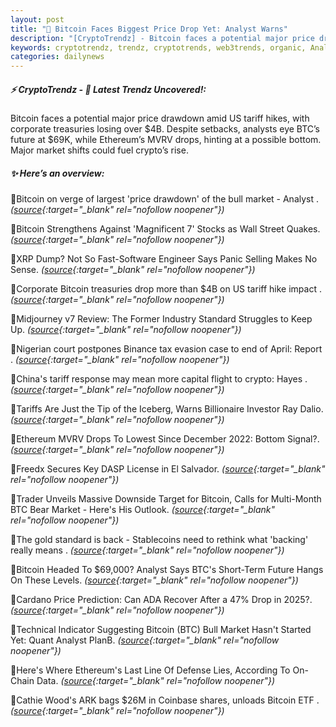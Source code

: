 ```yaml
---
layout: post
title: "🌌 Bitcoin Faces Biggest Price Drop Yet: Analyst Warns"
description: "[CryptoTrendz] - Bitcoin faces a potential major price drawdown amid US tariff hikes, with corporate treasuries losing over $4B. Despite setbacks, analysts eye BTC’s future at $69K, while Ethereum’s MVRV drops, hinting at a possible bottom. Major market shifts could fuel crypto’s rise."
keywords: cryptotrendz, trendz, cryptotrends, web3trends, organic, Analyst, BTC, Bitcoin, market, Stablecoins, Binance
categories: dailynews
---
```


##### ⚡ CryptoTrendz - 📌 *Latest Trendz Uncovered!:*

Bitcoin faces a potential major price drawdown amid US tariff hikes, with corporate treasuries losing over $4B. Despite setbacks, analysts eye BTC’s future at $69K, while Ethereum’s MVRV drops, hinting at a possible bottom. Major market shifts could fuel crypto’s rise.

##### ✨ *Here’s an overview:*


🔹Bitcoin on verge of largest 'price drawdown' of the bull market - Analyst . *([source](https://s.avyag.com/p8rd){:target="_blank" rel="nofollow noopener"})*

🔹Bitcoin Strengthens Against 'Magnificent 7' Stocks as Wall Street Quakes. *([source](https://s.avyag.com/zzkb){:target="_blank" rel="nofollow noopener"})*

🔹XRP Dump? Not So Fast-Software Engineer Says Panic Selling Makes No Sense. *([source](https://s.avyag.com/jqb5){:target="_blank" rel="nofollow noopener"})*

🔹Corporate Bitcoin treasuries drop more than $4B on US tariff hike impact . *([source](https://s.avyag.com/jlpv){:target="_blank" rel="nofollow noopener"})*

🔹Midjourney v7 Review: The Former Industry Standard Struggles to Keep Up. *([source](https://s.avyag.com/1tuj){:target="_blank" rel="nofollow noopener"})*

🔹Nigerian court postpones Binance tax evasion case to end of April: Report . *([source](https://s.avyag.com/gybf){:target="_blank" rel="nofollow noopener"})*

🔹China's tariff response may mean more capital flight to crypto: Hayes . *([source](https://s.avyag.com/83f2){:target="_blank" rel="nofollow noopener"})*

🔹Tariffs Are Just the Tip of the Iceberg, Warns Billionaire Investor Ray Dalio. *([source](https://s.avyag.com/llu9){:target="_blank" rel="nofollow noopener"})*

🔹Ethereum MVRV Drops To Lowest Since December 2022: Bottom Signal?. *([source](https://s.avyag.com/0ktq){:target="_blank" rel="nofollow noopener"})*

🔹Freedx Secures Key DASP License in El Salvador. *([source](https://s.avyag.com/25e5){:target="_blank" rel="nofollow noopener"})*

🔹Trader Unveils Massive Downside Target for Bitcoin, Calls for Multi-Month BTC Bear Market - Here's His Outlook. *([source](https://s.avyag.com/79ws){:target="_blank" rel="nofollow noopener"})*

🔹The gold standard is back - Stablecoins need to rethink what 'backing' really means . *([source](https://s.avyag.com/uxj2){:target="_blank" rel="nofollow noopener"})*

🔹Bitcoin Headed To $69,000? Analyst Says BTC's Short-Term Future Hangs On These Levels. *([source](https://s.avyag.com/u232){:target="_blank" rel="nofollow noopener"})*

🔹Cardano Price Prediction: Can ADA Recover After a 47% Drop in 2025?. *([source](https://s.avyag.com/hlfw){:target="_blank" rel="nofollow noopener"})*

🔹Technical Indicator Suggesting Bitcoin (BTC) Bull Market Hasn't Started Yet: Quant Analyst PlanB. *([source](https://s.avyag.com/xy41){:target="_blank" rel="nofollow noopener"})*

🔹Here's Where Ethereum's Last Line Of Defense Lies, According To On-Chain Data. *([source](https://s.avyag.com/84sv){:target="_blank" rel="nofollow noopener"})*

🔹Cathie Wood's ARK bags $26M in Coinbase shares, unloads Bitcoin ETF . *([source](https://s.avyag.com/spju){:target="_blank" rel="nofollow noopener"})*
